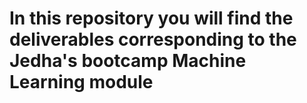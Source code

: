 # In this repository you will find the deliverables corresponding to the Jedha's bootcamp Machine Learning module

